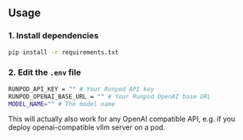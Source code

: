 ## Usage

### 1. Install dependencies
```bash
pip install -r requirements.txt
```

### 2. Edit the `.env` file
```bash
RUNPOD_API_KEY = "" # Your Runpod API key
RUNPOD_OPENAI_BASE_URL = "" # Your Runpod OpenAI base URL
MODEL_NAME="" # The model name
```
This will actually also work for any OpenAI compatible API, e.g. if you deploy openai-compatible vllm server on a pod.
